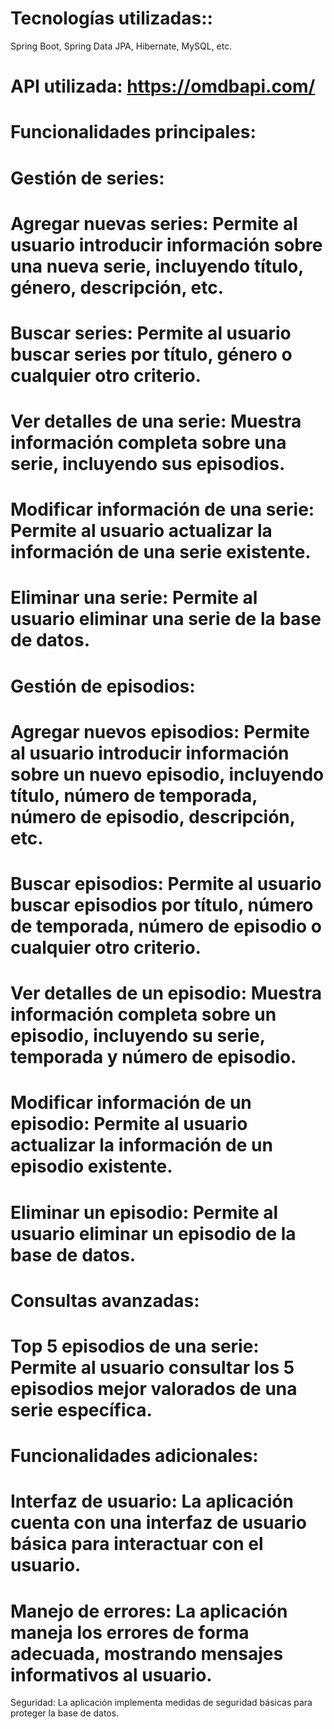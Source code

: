 # Tecnologías utilizadas::
Spring Boot, Spring Data JPA, Hibernate, MySQL, etc.

# API utilizada: https://omdbapi.com/

# Funcionalidades principales:

# Gestión de series:

# Agregar nuevas series: Permite al usuario introducir información sobre una nueva serie, incluyendo título, género, descripción, etc.
# Buscar series: Permite al usuario buscar series por título, género o cualquier otro criterio.
# Ver detalles de una serie: Muestra información completa sobre una serie, incluyendo sus episodios.
# Modificar información de una serie: Permite al usuario actualizar la información de una serie existente.
# Eliminar una serie: Permite al usuario eliminar una serie de la base de datos.

# Gestión de episodios:

# Agregar nuevos episodios: Permite al usuario introducir información sobre un nuevo episodio, incluyendo título, número de temporada, número de episodio, descripción, etc.
# Buscar episodios: Permite al usuario buscar episodios por título, número de temporada, número de episodio o cualquier otro criterio.
# Ver detalles de un episodio: Muestra información completa sobre un episodio, incluyendo su serie, temporada y número de episodio.
# Modificar información de un episodio: Permite al usuario actualizar la información de un episodio existente.
# Eliminar un episodio: Permite al usuario eliminar un episodio de la base de datos.

# Consultas avanzadas:

# Top 5 episodios de una serie: Permite al usuario consultar los 5 episodios mejor valorados de una serie específica.

# Funcionalidades adicionales:

# Interfaz de usuario: La aplicación cuenta con una interfaz de usuario básica para interactuar con el usuario.
# Manejo de errores: La aplicación maneja los errores de forma adecuada, mostrando mensajes informativos al usuario.
Seguridad: La aplicación implementa medidas de seguridad básicas para proteger la base de datos.
